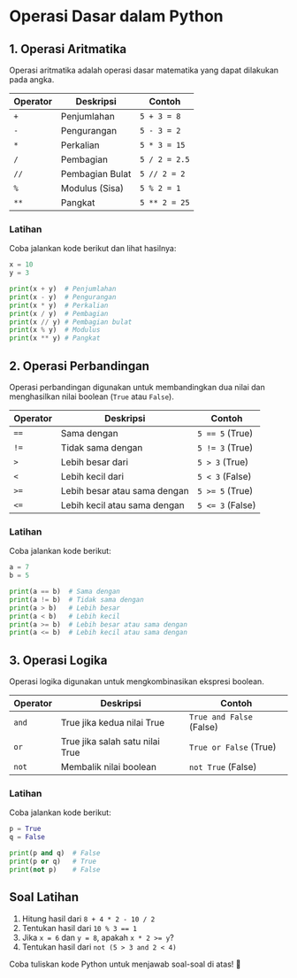 # Operasi Dasar dalam Python

## 1. Operasi Aritmatika
Operasi aritmatika adalah operasi dasar matematika yang dapat dilakukan pada angka.

| Operator | Deskripsi        | Contoh          |
|----------|----------------|----------------|
| `+`      | Penjumlahan    | `5 + 3 = 8`    |
| `-`      | Pengurangan    | `5 - 3 = 2`    |
| `*`      | Perkalian      | `5 * 3 = 15`   |
| `/`      | Pembagian      | `5 / 2 = 2.5`  |
| `//`     | Pembagian Bulat| `5 // 2 = 2`   |
| `%`      | Modulus (Sisa) | `5 % 2 = 1`    |
| `**`     | Pangkat        | `5 ** 2 = 25`  |

### Latihan
Coba jalankan kode berikut dan lihat hasilnya:
```python
x = 10
y = 3

print(x + y)  # Penjumlahan
print(x - y)  # Pengurangan
print(x * y)  # Perkalian
print(x / y)  # Pembagian
print(x // y) # Pembagian bulat
print(x % y)  # Modulus
print(x ** y) # Pangkat
```

## 2. Operasi Perbandingan
Operasi perbandingan digunakan untuk membandingkan dua nilai dan menghasilkan nilai boolean (`True` atau `False`).

| Operator | Deskripsi                 | Contoh         |
|----------|-------------------------|---------------|
| `==`     | Sama dengan              | `5 == 5` (True) |
| `!=`     | Tidak sama dengan        | `5 != 3` (True) |
| `>`      | Lebih besar dari         | `5 > 3` (True)  |
| `<`      | Lebih kecil dari         | `5 < 3` (False) |
| `>=`     | Lebih besar atau sama dengan | `5 >= 5` (True) |
| `<=`     | Lebih kecil atau sama dengan | `5 <= 3` (False) |

### Latihan
Coba jalankan kode berikut:
```python
a = 7
b = 5

print(a == b)  # Sama dengan
print(a != b)  # Tidak sama dengan
print(a > b)   # Lebih besar
print(a < b)   # Lebih kecil
print(a >= b)  # Lebih besar atau sama dengan
print(a <= b)  # Lebih kecil atau sama dengan
```

## 3. Operasi Logika
Operasi logika digunakan untuk mengkombinasikan ekspresi boolean.

| Operator | Deskripsi                     | Contoh               |
|----------|-----------------------------|----------------------|
| `and`    | True jika kedua nilai True  | `True and False` (False) |
| `or`     | True jika salah satu nilai True | `True or False` (True) |
| `not`    | Membalik nilai boolean      | `not True` (False)   |

### Latihan
Coba jalankan kode berikut:
```python
p = True
q = False

print(p and q)  # False
print(p or q)   # True
print(not p)    # False
```

## Soal Latihan
1. Hitung hasil dari `8 + 4 * 2 - 10 / 2`
2. Tentukan hasil dari `10 % 3 == 1`
3. Jika `x = 6` dan `y = 8`, apakah `x * 2 >= y`?
4. Tentukan hasil dari `not (5 > 3 and 2 < 4)`

Coba tuliskan kode Python untuk menjawab soal-soal di atas! 🚀

